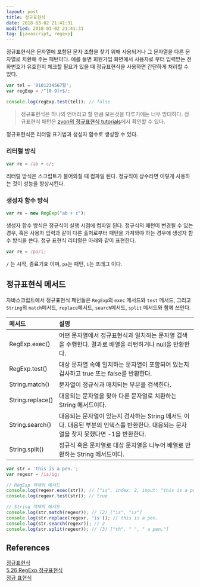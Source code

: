 ```yaml
---
layout: post
title: 정규표현식
date: 2018-03-02 21:41:31
modified: 2018-03-02 21:41:31
tag: [javascript, regexp]
---
```


정규표현식은 문자열에 포함된 문자 조합을 찾기 위해 사용되거나 그 문자열을 다른 문자열로 치환해 주는 패턴이다. 예를 들면 회원가입 화면에서 사용자로 부터 입력받는 전화번호가 유효한지 체크할 필요가 있을 때 정규표현식을 사용하면 간단하게 처리할 수 있다.

```javascript
var tel = '0101234567팔';
var regExp = /^[0-9]+$/;

console.log(regExp.test(tel)); // false
```

 > 정규표현식은 하나의 언어라고 할 만큼 모든것을 다루기에는 너무 방대하다. 정규표현식 패턴은 [zvon의 정규표현식 tutorials](http://zvon.org/comp/r/tut-Regexp.html#Pages~Contents)에서 확인할 수 있다.


정규표현식은 리터럴 표기법과 생성자 함수로 생성할 수 있다. 

### 리터럴 방식

```javascript
var re = /ab + c/;
```

리터럴 방식은 스크립트가 불어와질 때 컴파일 된다. 정규직이 상수라면 이렇게 사용하는 것이 성능을 향상시킨다.

### 생성자 함수 방식

```javascript
var re = new RegExp("ab + c");
```

생성자 함수 방식은 정규식이 실행 시점에 컴파일 된다. 정규식의 패턴이 변경될 수 있는 경우, 혹은 사용자 입력과 같이 다른 출처로부터 패턴을 가져와야 하는 경우에 생성자 함수 방식을 쓴다. 정규 표현식 리터럴은 아래와 같이 표현한다.

```javascript
var re = /pa/i;
```

`/` 는 시작, 종료기호 이며, `pa`는 패턴, `i`는 프래그 이다.

## 정규표현식 메서드

자바스크립트에서 정규표현식 패턴들은 `RegExp`의 `exec` 메서드와 `test` 메서드, 그리고 `String`의  `match`메서드, `replace`메서드, `search`메서드, `split` 메서드와 함께 쓰인다. 

|메서드|설명|
|:---|:---|
| RegExp.exec() | 어떤 문자열에서 정규표현식과 일치하는 문자열 검색을 수행한다. 결과로 배열을 리턴하거나 null을 반환한다. |
| RegExp.test() | 대상 문자열 속에 일치하는 문자열이 포함되어 있는지 검사하고 true 또는 false를 반환한다. |
| String.match() | 문자열이 정규식과 매치되는 부분을 검색한다. |
| String.replace() | 대응되는 문자열을 찾아 다른 문자열로 치환하는 String 메서드이다. |
| String.search() | 대응되는 문자열이 있는지 검사하는 String 메서드 이다. 대응된 부분의 인덱스를 반환한다. 대응되는 문자열을 찾지 못했다면 -1을 반환한다. |
| String.split() | 정규식 혹은 문자열로 대상 문자열을 나누어 배열로 반환하는 String 메서드이다. |

```javascript
var str = 'this is a pen.';
var regexr = /is/ig;

// RegExp 객체의 메서드
console.log(regexr.exec(str)); // ["is", index: 2, input: "this is a pen.", groups: undefined]
console.log(regexr.test(str)); // true

// String 객체의 메서드
console.log(str.match(regexr)); // (2) ["is", "is"]
console.log(str.replace(regexr, 'is')); // this is a pen.
console.log(str.search(regexr)); // 2
console.log(str.split(regexr)); // (3) ["th", " ", " a pen."]
```

## References
[정규표현식](https://opentutorials.org/course/743/6580)  
[5.26 RegExp 정규표현식](https://poiemaweb.com/js-regexp)  
[정규 표현식](https://developer.mozilla.org/ko/docs/Web/JavaScript/Guide/정규식)

